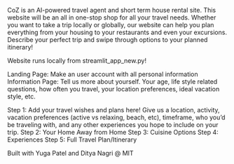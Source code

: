 CoZ is an AI-powered travel agent and short term house rental site. This website will be an all in one-stop shop for all your travel needs. 
Whether you want to take a trip locally or globally, our website can help you plan everything from your housing to your restaurants and even your excursions.
Describe your perfect trip and swipe through options to your planned itinerary!

Website runs locally from streamlit_app_new.py!

Landing Page: Make an user account with all personal information 
Information Page: Tell us more about yourself. Your age, life style related questions, how often you travel, your location preferences, ideal vacation style, etc. 

Step 1: Add your travel wishes and plans here! Give us a location, activity, vacation preferences (active vs relaxing, beach, etc), timeframe, who you’d be traveling with, and any other experiences you hope to include on your trip. 
Step 2: Your Home Away from Home
Step 3: Cuisine Options
Step 4: Experiences
Step 5: Full Travel Plan/Itinerary

Built with Yuga Patel and Ditya Nagri @ MIT
